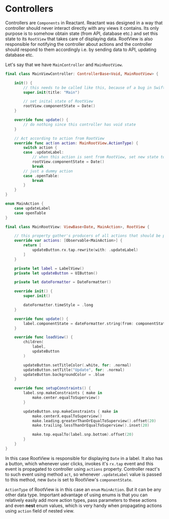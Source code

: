 Controllers
===========

Controllers are `Components` in Reactant. Reactant was designed in a way that controller should never interact directly with any views it contains. Its only purpose is to somehow obtain state (from API, database etc.) and set this state to its `RootView` that takes care of displaying data. RootView is also responsible for notifying the controller about actions and the controller should respond to them accordingly i.e. by sending data to API, updating database etc.

Let's say that we have `MainController` and `MainRootView`.
```swift
final class MainViewController: ControllerBase<Void, MainRootView> {

    init() {
        // this needs to be called like this, because of a bug in Swift
        super.init(title: "Main")

        // set inital state of RootView
        rootView.componentState = Date()
    }

    override func update() {
        // do nothing since this controller has void state
    }

    // Act according to action from RootView
    override func act(on action: MainRootView.ActionType) {
        switch action {
        case .updateLabel:
            // when this action is sent from RootView, set new state to RootView's componentState
            rootView.componentState = Date()
            break
        // just a dummy action
        case .openTable:
            break
        }
    }
}

enum MainAction {
    case updateLabel
    case openTable
}

final class MainRootView: ViewBase<Date, MainAction>, RootView {

    // this property gather's producers of all actions that should be propagated to parent component
    override var actions: [Observable<MainAction>] {
        return [
            updateButton.rx.tap.rewrite(with: .updateLabel)
        ]
    }

    private let label = LabelView()
    private let updateButton = UIButton()

    private let dateFormatter = DateFormatter()

    override init() {
        super.init()

        dateFormatter.timeStyle = .long
    }

    override func update() {
        label.componentState = dateFormatter.string(from: componentState)
    }

    override func loadView() {
        children(
            label,
            updateButton
        )

        updateButton.setTitleColor(.white, for: .normal)
        updateButton.setTitle("Update", for: .normal)
        updateButton.backgroundColor = .blue
    }

    override func setupConstraints() {
        label.snp.makeConstraints { make in
            make.center.equalToSuperview()
        }

        updateButton.snp.makeConstraints { make in
            make.centerX.equalToSuperview()
            make.leading.greaterThanOrEqualToSuperview().offset(20)
            make.trailing.lessThanOrEqualToSuperview().inset(20)

            make.top.equalTo(label.snp.bottom).offset(20)
        }
    }
}
```

In this case RootView is responsible for displaying `Date` in a label. It also has a button, which whenever user clicks, invokes it's `rx.tap` event and this event is propagated to controller using `actions` property. Controller react's to such event using method `act`, so whenever `.updateLabel` value is passed to this method, new `Date` is set to RootView's `componentState`.

`ActionType` of RootView is in this case an `enum` `MainAction`. But it can be any other data type. Important advantage of using enums is that you can relatively easily add more action types, pass parameters to these actions and even **nest** enum values, which is very handy when propagating actions using `action` field of nested view.
